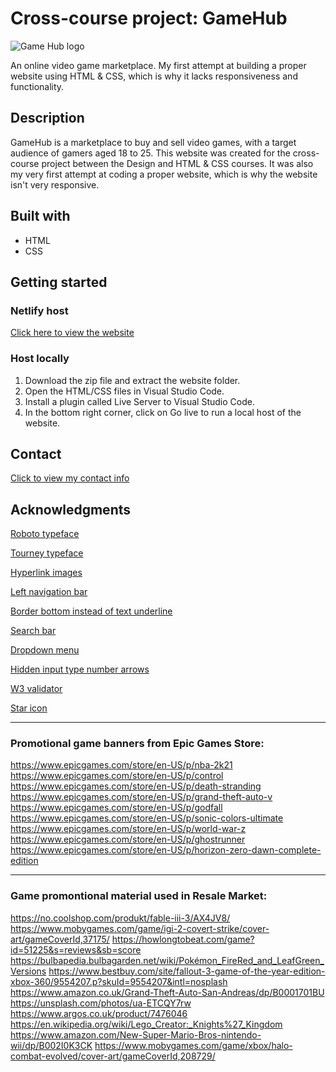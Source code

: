 # Cross-course project: GameHub

![Game Hub logo](https://i.imgur.com/BGWWst2.png)

An online video game marketplace. My first attempt at building a proper website using HTML & CSS, which is why it lacks responsiveness and functionality.

## Description

GameHub is a marketplace to buy and sell video games, with a target audience of gamers aged 18 to 25. This website was created for the cross-course project between the Design and HTML & CSS courses. It was also my very first attempt at coding a proper website, which is why the website isn't very responsive. 

## Built with

* HTML
* CSS

## Getting started

### Netlify host

[Click here to view the website](https://game-hub-project.netlify.app)

### Host locally

1. Download the zip file and extract the website folder. 
1. Open the HTML/CSS files in Visual Studio Code.
1. Install a plugin called Live Server to Visual Studio Code.
1. In the bottom right corner, click on Go live to run a local host of the website.

## Contact

[Click to view my contact info]()

## Acknowledgments

[Roboto typeface](https://fonts.google.com/specimen/Roboto)

[Tourney typeface](https://fonts.google.com/specimen/Tourney)

[Hyperlink images](https://www.youtube.com/watch?v=OZ-2vlCjAFE)

[Left navigation bar](https://www.youtube.com/watch?v=2K9aNCS8iAI)

[Border bottom instead of text underline](https://stackoverflow.com/questions/43085144/how-to-change-width-of-underline-in-css)

[Search bar](https://www.w3schools.com/howto/howto_css_searchbar.asp)

[Dropdown menu](https://www.w3schools.com/howto/howto_css_dropdown.asp) 

[Hidden input type number arrows](https://www.w3schools.com/howto/howto_css_hide_arrow_number.asp)

[W3 validator](https://validator.w3.org)

[Star icon](https://fonts.google.com/icons?selected=Material%20Icons%3Agrade%3A)

---

### Promotional game banners from Epic Games Store: 
https://www.epicgames.com/store/en-US/p/nba-2k21
https://www.epicgames.com/store/en-US/p/control
https://www.epicgames.com/store/en-US/p/death-stranding
https://www.epicgames.com/store/en-US/p/grand-theft-auto-v
https://www.epicgames.com/store/en-US/p/godfall
https://www.epicgames.com/store/en-US/p/sonic-colors-ultimate
https://www.epicgames.com/store/en-US/p/world-war-z
https://www.epicgames.com/store/en-US/p/ghostrunner
https://www.epicgames.com/store/en-US/p/horizon-zero-dawn-complete-edition

---

### Game promontional material used in Resale Market:
https://no.coolshop.com/produkt/fable-iii-3/AX4JV8/
https://www.mobygames.com/game/igi-2-covert-strike/cover-art/gameCoverId,37175/
https://howlongtobeat.com/game?id=51225&s=reviews&sb=score
https://bulbapedia.bulbagarden.net/wiki/Pokémon_FireRed_and_LeafGreen_Versions
https://www.bestbuy.com/site/fallout-3-game-of-the-year-edition-xbox-360/9554207.p?skuId=9554207&intl=nosplash
https://www.amazon.co.uk/Grand-Theft-Auto-San-Andreas/dp/B0001701BU
https://unsplash.com/photos/ua-ETCQY7rw
https://www.argos.co.uk/product/7476046
https://en.wikipedia.org/wiki/Lego_Creator:_Knights%27_Kingdom
https://www.amazon.com/New-Super-Mario-Bros-nintendo-wii/dp/B002I0K3CK
https://www.mobygames.com/game/xbox/halo-combat-evolved/cover-art/gameCoverId,208729/